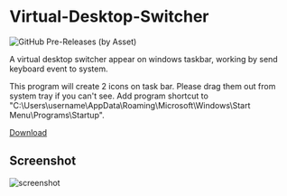 # Virtual-Desktop-Switcher

![GitHub Pre-Releases (by Asset)](https://img.shields.io/github/downloads-pre/hangacs/VirtualDesktopSwitcher/latest/VirtualDesktopSwithcer.zip.svg)

A virtual desktop switcher appear on windows taskbar, working by send keyboard event to system.

This program will create 2 icons on task bar. Please drag them out from system tray if you can't see.
Add program shortcut to "C:\Users\username\AppData\Roaming\Microsoft\Windows\Start Menu\Programs\Startup".

[Download](https://github.com/hangacs/VirtualDesktopSwitcher/releases/download/untagged-a1a5a50fbdc3d7b4d26c/VertualDesktopSwitcher.zip)

## Screenshot

![screenshot](https://github.com/hangacs/VirtualDesktopSwitcher/blob/8bc7013cec9e42635fe7b04c59918000fd23e109/screenshot.png)
